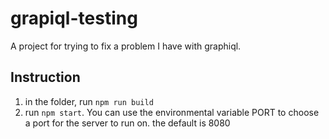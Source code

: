# grapiql-testing
A project for trying to fix a problem I have with graphiql.

## Instruction
1. in the folder, run `npm run build`
2. run `npm start`.
You can use the environmental variable PORT to choose a port for the server to run on. the default is 8080
